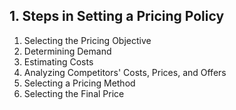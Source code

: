## 1. Steps in Setting a Pricing Policy

1. Selecting the Pricing Objective
2. Determining Demand
3. Estimating Costs
4. Analyzing Competitors' Costs, Prices, and Offers
5. Selecting a Pricing Method
6. Selecting the Final Price
